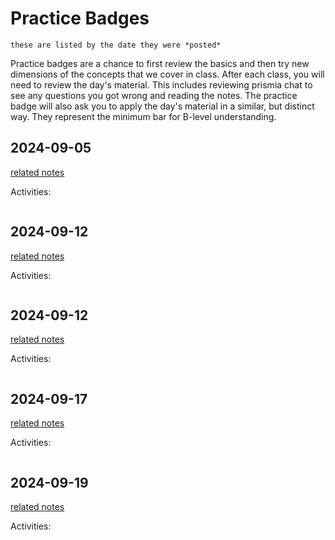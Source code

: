 # Practice Badges

```{note}
these are listed by the date they were *posted*
```

Practice badges are a chance to first review the basics and then try new dimensions of the concepts that we cover in class. 
After each class, you will need to review the day's material. This includes reviewing prismia chat to see any questions you got wrong and reading the notes. The practice badge will also ask you to apply
the day's material in a similar, but distinct way. They represent the minimum bar for B-level understanding.  



## 2024-09-05

[related notes](../notes/2024-9-05)

Activities:
```{include} ../_practice/2024-09-05.md
```
## 2024-09-12

[related notes](../notes/2024-09-12)

Activities:
```{include} ../_practice/2024-09-12.md
```
## 2024-09-12

[related notes](../notes/2024-09-12)

Activities:
```{include} ../_practice/2024-09-12.md
```
## 2024-09-17

[related notes](../notes/2024-09-17)

Activities:
```{include} ../_practice/2024-09-17.md
```
## 2024-09-19

[related notes](../notes/2024-09-19)

Activities:
```{include} ../_practice/2024-09-19.md
```